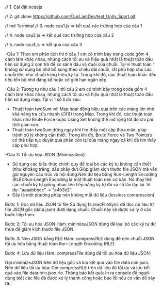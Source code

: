 // 1. Cài đặt nodejs

// 2. git clone https://github.com/DucLamDev/test_Unity_Sport.git

// mở Terminal
// 3. node cau1.js  => kết quả các trường hợp của câu 1

// 4. node cau2.js =>  kết quả các trường hợp của câu 2

// 5. node cau3.js => kết quả của câu 3


 -Câu 1: Theo em phân tích thì ở câu 1 em có trình bày trong code gồm 4 cách làm khác nhau, nhưng cách tối ưu và hiệu quả
 nhất là thuật toán đầu tiên sử dụng 2 con trỏ để so sánh đầu và đuôi của chuỗi. Tại vì thuật toán 1 không sử dụng bộ nhớ bổ sung theo chiều dài chuỗi, rất phù hợp cho các chuỗi lớn, như chuỗi hàng triệu ký tự. Trong khi đó, các thuật toán khác đều tiêu tốn bộ nhớ đáng kể hoặc có giới hạn ngăn xếp.

 -Câu 2: Tương tự như câu 1 thì câu 2 em có trình bày trong code gồm 4 cách làm khác nhau, nhưng cách tối ưu và hiệu quả
 nhất là thuật toán đầu tiên sử dụng map. Tại vì 1 số lí do sau:

 + Thuật toán twoSum với Map hoạt động hiệu quả trên các mảng lớn nhờ khả năng tra cứu nhanh (𝑂(1)) trong Map. Trong khi đó, các thuật toán khác như Brute Force hoặc Using Set không thể mở rộng tốt do chi phí thời gian cao.
 + Thuật toán twoSum dừng ngay khi tìm thấy một cặp thỏa mãn, giúp tránh xử lý không cần thiết. Trong khi đó, Brute Force và Two Pointers có thể tiếp tục duyệt qua phần còn lại của mảng ngay cả khi đã tìm thấy cặp phù hợp.

 -Câu 3: Tối ưu hóa JSON (Minimization):
 + Sử dụng các biểu thức chính quy để loại bỏ các ký tự không cần thiết (như khoảng trắng, dấu phẩy dư).Giúp giảm kích thước file JSON mà vẫn giữ nguyên cấu trúc và nội dung.Nén dữ liệu bằng Run-Length Encoding (RLE):Run-Length Encoding là một thuật toán nén cơ bản. Nó thay thế các chuỗi ký tự giống nhau liên tiếp bằng ký tự đó và số lần lặp lại.
Ví dụ: "aaaabbbcc" → "a4b3c2".
+ Đây là một phương pháp nén không mất dữ liệu (lossless compression).

Bước 1: Đọc dữ liệu JSON từ file
Sử dụng fs.readFileSync để đọc dữ liệu từ file JSON gốc (data.json) dưới dạng chuỗi.
Chuỗi này sẽ được xử lý ở các bước tiếp theo.

Bước 2: Tối ưu hóa JSON
Hàm: minimizeJSON dùng để loại bỏ các ký tự dư thừa để giảm kích thước file JSON.

Bước 3: Nén JSON bằng RLE
Hàm: compressRLE dùng để nén chuỗi JSON tối ưu hóa bằng thuật toán Run-Length Encoding (RLE).

Bước 4: Lưu dữ liệu
Hàm: compressFile dùng để tối ưu hóa dữ liệu JSON:

Gọi minimizeJSON trên dữ liệu gốc và lưu kết quả vào file data.min.json.
Nén dữ liệu tối ưu hóa: Gọi compressRLE trên dữ liệu đã tối ưu và lưu kết quả vào file data.min.json.rle.
Thông báo kết quả: In ra console để người dùng biết các file đã được xử lý thành công hoặc báo lỗi nếu có vấn đề xảy ra.

